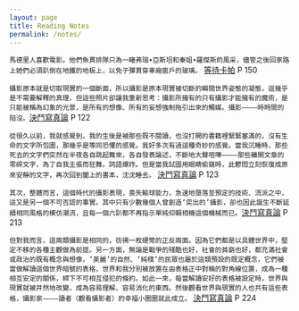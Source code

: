 ```yaml
---
layout: page
title: Reading Notes
permalink: /notes/
---
```


`馬德里人喜歡電影。他們魚貫排隊只為一睹弗瑞∙亞斯坦和秦姐∙羅傑斯的風采，儘管之後回家路上她們必須趴倒在地鐵的地板上，以免子彈貫穿車廂窗戶的玻璃。`
[等待卡帕](http://book.douban.com/subject/6894177/) P 150

`攝影原本就是切取現實的一個斷面，所以攝影是原本現實被切斷的瞬間世界姿態的凝態，這幾乎是不需要解釋的真理，但這些照片卻讓我重新思考：攝影所擁有的只有攝影才能擁有的魔術，是只能被稱為幻象的光景，是所有的想像、所有的妄想強制拖引出來的觸媒。攝影————時時間的陷沒。`[決鬥寫真論](http://book.douban.com/subject/24866081/) P 122

`從很久以前，我就感覺到，我的生後是被那些既不閱讀，也沒打開的書籍裡緊緊塞滿的，沒有生命的文字所包圍，那幾乎是等同恐懼的感覺。我好多次有過這種奇妙的感覺。當我沉睡時，那些死去的文字們突然在半夜各自跳起舞來，各自發表論述，不斷地大聲喧嘩————那些離開文章的零碎文字，為了自我主張而狂舞。詞語爆炸。但是當我試圖用眼睛偷窺時，此鬱悶立刻恢復成原來安靜的文字，再次回到闔上的書本，沈沈睡去。` [決鬥寫真論](http://book.douban.com/subject/24866081/) P 123


`其次，整體而言，這個時代的攝影表現，喪失輸球能力，急速地墮落至預定的技術、流派之中，這又是另一個不可否認的事實。其中只有少數幾個人曾創造‘突出的’攝影，卻也因此誕生不斷延續相同風格的模仿潮流，且每一個六趴都不再指示單純仰賴相機這個機械而已。`[決鬥寫真論](http://book.douban.com/subject/24866081/) P 213

`但對我而言，這兩類攝影是相同的，彷彿一枚硬幣的正反兩面。因為它們都是以具體世界中，堅定不移的各種主觀做為前提。另一方面，無論是戰爭的殘酷也好，社會的貧窮也好，都充滿社會或政治的既有概念與想像，‘美麗’的自然、‘純樸’的民眾也屬於這類預設的既定概念，它們被當做解讀這個世界暗號的表格，世界和我分別被放置在由表格正中對稱的對角線位置，成為一種相互安定的關係，締下不可相互侵犯的條約。如此一來，每當解讀安好的表格被設定時，世界與現實就被井然地改變，成為容易理解、容易消化的東西。然後觀看世界與現實的人也共有這些表格，攝影家————讀者（觀看攝影者）的幸福小圈圈就此成立。` [決鬥寫真論](http://book.douban.com/subject/24866081/) P 224
